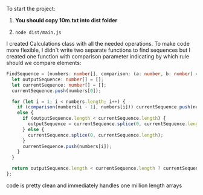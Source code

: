 To start the project:

1. **You should copy 10m.txt into dist folder**

2. `node dist/main.js`

I created Calculations class with all the needed operations. To make code more flexible, I didn`t write two separate functions to find sequences but I created one function with comparison parameter indicating by which rule should we compare elements:

```typescript
FindSequence = (numbers: number[], comparison: (a: number, b: number) => boolean) => {
  let outputSequence: number[] = [];
  let currentSequence: number[] = [];
  currentSequence.push(numbers[0]);

  for (let i = 1; i < numbers.length; i++) {
    if (comparison(numbers[i - 1], numbers[i])) currentSequence.push(numbers[i]);
    else {
      if (outputSequence.length < currentSequence.length) {
        outputSequence = currentSequence.splice(0, currentSequence.length);
      } else {
        currentSequence.splice(0, currentSequence.length);
      }
      currentSequence.push(numbers[i]);
    }
  }

  return outputSequence.length < currentSequence.length ? currentSequence : outputSequence;
};
```

code is pretty clean and immediately handles one million length arrays
